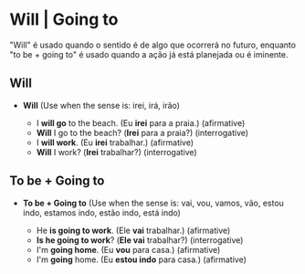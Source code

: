 # Will | Going to

"Will" é usado quando o sentido é de algo que ocorrerá no futuro, enquanto "to be + going to" é usado quando a ação já está planejada ou é iminente.

## Will

* **Will** (Use when the sense is: irei, irá, irão)

  * I **will go** to the beach. (Eu **irei** para a praia.) (afirmative)
  * **Will** I go to the beach? (**Irei** para a praia?) (interrogative)
  * I **will work**. (Eu **irei** trabalhar.) (afirmative)
  * **Will** I work? (**Irei** trabalhar?) (interrogative)

## To be + Going to

* **To be + Going to** (Use when the sense is: vai, vou, vamos, vão, estou indo, estamos indo, estão indo, está indo)

  * He **is going to work**. (Ele **vai** trabalhar.) (afirmative)
  * **Is he going to work**? (**Ele vai** trabalhar?) (interrogative)
  * I'm **going home**. (Eu **vou** para casa.) (afirmative)
  * I'm **going** home. (Eu **estou indo** para casa.) (afirmative)
